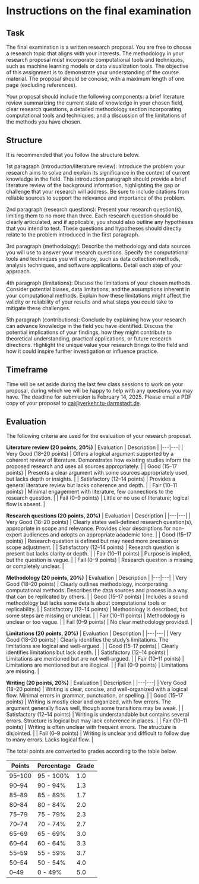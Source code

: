 # Instructions on the final examination

## Task

The final examination is a written research proposal. You are free to choose a research topic that aligns with your interests. The methodology in your research proposal must incorporate computational tools and techniques, such as machine learning models or data visualization tools. The objective of this assignment is to demonstrate your understanding of the course material. The proposal should be concise, with a maximum length of one page (excluding references).

Your proposal should include the following components: a brief literature review summarizing the current state of knowledge in your chosen field, clear research questions, a detailed methodology section incorporating computational tools and techniques, and a discussion of the limitations of the methods you have chosen.

## Structure

It is recommended that you follow the structure below.

1st paragraph (introduction/literature review): Introduce the problem your research aims to solve and explain its significance in the context of current knowledge in the field. This introduction paragraph should provide a brief literature review of the background information, highlighting the gap or challenge that your research will address. Be sure to include citations from reliable sources to support the relevance and importance of the problem.

2nd paragraph (research questions): Present your research question(s), limiting them to no more than three. Each research question should be clearly articulated, and if applicable, you should also outline any hypotheses that you intend to test. These questions and hypotheses should directly relate to the problem introduced in the first paragraph.

3rd paragraph (methodology): Describe the methodology and data sources you will use to answer your research questions. Specify the computational tools and techniques you will employ, such as data collection methods, analysis techniques, and software applications. Detail each step of your approach.

4th paragraph (limitations): Discuss the limitations of your chosen methods. Consider potential biases, data limitations, and the assumptions inherent in your computational methods. Explain how these limitations might affect the validity or reliability of your results and what steps you could take to mitigate these challenges.

5th paragraph (contributions): Conclude by explaining how your research can advance knowledge in the field you have identified. Discuss the potential implications of your findings, how they might contribute to theoretical understanding, practical applications, or future research directions. Highlight the unique value your research brings to the field and how it could inspire further investigation or influence practice.

## Timeframe

Time will be set aside during the last few class sessions to work on your proposal, during which we will be happy to help with any questions you may have. The deadline for submission is February 14, 2025. Please email a PDF copy of your proposal to cai@verkehr.tu-darmstadt.de.

## Evaluation

The following criteria are used for the evaluation of your research proposal.

**Literature review (20 points, 20%)**
| Evaluation | Description |
|---|---|
| Very Good (18–20 points)  | Offers a logical argument supported by a coherent review of literature. Demonstrates how existing studies inform the proposed research and uses all sources appropriately. |
| Good (15–17 points)       | Presents a clear argument with some sources appropriately used, but lacks depth or insights. |
| Satisfactory (12–14 points) | Provides a general literature review but lacks coherence and depth. |
| Fair (10–11 points)       | Minimal engagement with literature, few connections to the research question. |
| Fail (0–9 points)         | Little or no use of literature; logical flow is absent. |

**Research questions (20 points, 20%)**
| Evaluation | Description |
|---|---|
| Very Good (18–20 points)  | Clearly states well-defined research question(s), appropriate in scope and relevance. Provides clear descriptions for non-expert audiences and adopts an appropriate academic tone. |
| Good (15–17 points)       | Research question is defined but may need more precision or scope adjustment. |
| Satisfactory (12–14 points) | Research question is present but lacks clarity or depth. |
| Fair (10–11 points)       | Purpose is implied, but the question is vague. |
| Fail (0–9 points)         | Research question is missing or completely unclear. |

**Methodology (20 points, 20%)**
| Evaluation | Description |
|---|---|
| Very Good (18–20 points)  | Clearly outlines methodology, incorporating computational methods. Describes the data sources and process in a way that can be replicated by others. |
| Good (15–17 points)       | Includes a sound methodology but lacks some details about computational tools or replicability. |
| Satisfactory (12–14 points) | Methodology is described, but some steps are missing or unclear. |
| Fair (10–11 points)       | Methodology is unclear or too vague. |
| Fail (0–9 points)         | No clear methodology provided. |

**Limitations (20 points, 20%)**
| Evaluation | Description |
|---|---|
| Very Good (18–20 points)  | Clearly identifies the study’s limitations. The limitations are logical and well-argued. |
| Good (15–17 points)       | Clearly identifies limitations but lack depth. |
| Satisfactory (12–14 points) | Limitations are mentioned but are not well-argued. |
| Fair (10–11 points)       | Limitations are mentioned but are illogical. |
| Fail (0–9 points)         | Limitations are missing. |

**Writing (20 points, 20%)**
| Evaluation | Description |
|---|---|
| Very Good (18–20 points)  | Writing is clear, concise, and well-organized with a logical flow. Minimal errors in grammar, punctuation, or spelling. |
| Good (15–17 points)       | Writing is mostly clear and organized, with few errors. The argument generally flows well, though some transitions may be weak. |
| Satisfactory (12–14 points) | Writing is understandable but contains several errors. Structure is logical but may lack coherence in places. |
| Fair (10–11 points)       | Writing is often unclear with frequent errors. The structure is disjointed. |
| Fail (0–9 points)         | Writing is unclear and difficult to follow due to many errors. Lacks logical flow. |

The total points are converted to grades according to the table below.

| Points | Percentage | Grade |
|--------|------------|-------|
| 95–100 | 95 - 100%  | 1.0   |
| 90–94  | 90 - 94%   | 1.3   |
| 85–89  | 85 - 89%   | 1.7   |
| 80–84  | 80 - 84%   | 2.0   |
| 75–79  | 75 - 79%   | 2.3   |
| 70–74  | 70 - 74%   | 2.7   |
| 65–69  | 65 - 69%   | 3.0   |
| 60–64  | 60 - 64%   | 3.3   |
| 55–59  | 55 - 59%   | 3.7   |
| 50–54  | 50 - 54%   | 4.0   |
| 0–49   | 0 - 49%    | 5.0   |

